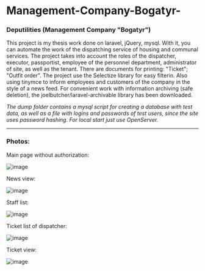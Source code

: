 # Management-Company-Bogatyr-
<h3>Deputilities (Management Company "Bogatyr")</h3>
<p>This project is my thesis work done on laravel, jQuery, mysql. With it, you can automate the work of the dispatching service of housing and communal services. The project takes into account the roles of the dispatcher, executor, passportist, employee of the personnel department, administrator of site, as well as the tenant. There are documents for printing: "Ticket"; "Outfit order". The project use the Selectize library for easy filterin. Also using tinymce to inform employees and customers of the company in the style of a news feed. For convenient work with information archiving (safe deletion), the joelbutcher/laravel-archivable library has been downloaded.</p>

<em>The dump folder contains a mysql script for creating a database with test data, as well as a file with logins and passwords of test users, since the site uses password hashing. For local start just use OpenServer.</em>

------------------------------------------------------------------------------------------------------------------------

<h3>Photos:</h3>

Main page without authorization:

![image](https://user-images.githubusercontent.com/55271713/183098731-2deb9be5-66f4-4b4d-8772-50c150b65c71.png)

News view:

![image](https://user-images.githubusercontent.com/55271713/183099008-48649402-b64e-45e4-a803-11de578b727f.png)

Staff list:

![image](https://user-images.githubusercontent.com/55271713/183100013-e4344c01-86ba-446f-aef5-0702a0ee19d4.png)

Ticket list of dispatcher:

![image](https://user-images.githubusercontent.com/55271713/183100425-82752eae-3b84-400f-8699-a70154866e0d.png)

Ticket view:

![image](https://user-images.githubusercontent.com/55271713/183100568-c07c1099-2684-4587-9aba-27c9694f6c82.png)

